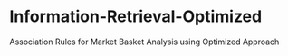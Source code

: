 # Information-Retrieval-Optimized
Association Rules for Market Basket Analysis using Optimized Approach
